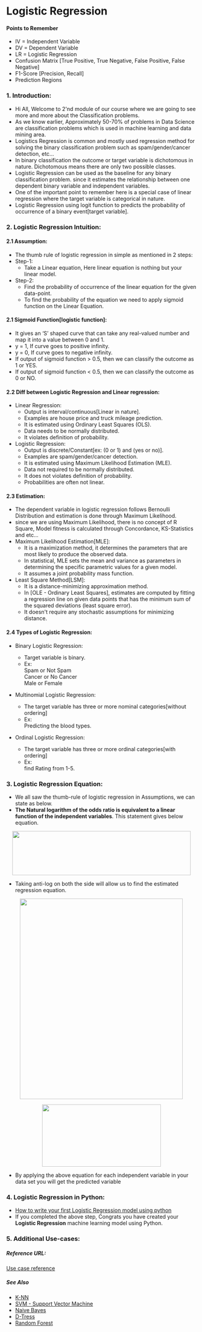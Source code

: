 # Logistic Regression

#### Points to Remember
- IV = Independent Variable
- DV = Dependent Variable
- LR = Logistic Regression
- Confusion Matrix [True Positive, True Negative, False Positive, False Negative]
- F1-Score [Precision, Recall]
- Prediction Regions

### 1. Introduction:
- Hi All, Welcome to 2'nd module of our course where we are going to see more and more about the Classification problems.
- As we know earlier, Approximately 50-70% of problems in Data Science are classification problems which is used in machine learning and data mining area.
- Logistics Regression is common and mostly used regression method for solving the binary classification problem such as spam/gender/cancer detection, etc...
- In binary classification the outcome or target variable is dichotomous in nature. Dichotomous means there are only two possible classes.
- Logistic Regression can be used as the baseline for any binary classification problem. since it estimates the relationship between one dependent binary variable and independent variables.
- One of the important point to remember here is a special case of linear regression where the target variable is categorical in nature.
- Logistic Regression using logit function to predicts the probability of occurrence of a binary event[target variable].

### 2. Logistic Regression Intuition:
#### 2.1 Assumption:
- The thumb rule of logistic regression in simple as mentioned in 2 steps:
- Step-1:
	- Take a Linear equation, Here linear equation is nothing but your linear model.  
- Step-2:  
	- Find the probability of occurrence of the linear equation for the given data-point.  
	- To find the probability of the equation we need to apply sigmoid function on the Linear Equation.    

#### 2.1 Sigmoid Function[logistic function]:
- It gives an ‘S’ shaped curve that can take any real-valued number and map it into a value between 0 and 1. 
- y = 1, If curve goes to positive infinity.
- y = 0, If curve goes to negative infinity.
- If output of sigmoid function > 0.5, then we can classify the outcome as 1 or YES.
- If output of sigmoid function < 0.5, then we can classify the outcome as 0 or NO.


#### 2.2 Diff between Logistic Regression and Linear regression:
- Linear Regression:
	- Output is interval/continuous[Linear in nature].
	- Examples are house price and truck mileage prediction.
	- It is estimated using Ordinary Least Squares (OLS).
	- Data needs to be normally distributed.
	- It violates definition of probability.
- Logistic Regression:
	- Output is discrete/Constant[ex: (0 or 1) and (yes or no)].
	- Examples are spam/gender/cancer detection.
	- It is estimated using Maximum Likelihood Estimation (MLE).
	- Data not required to be normally distributed.
	- It does not violates definition of probability.
	- Probabilities are often not linear.

#### 2.3 Estimation:
- The dependent variable in logistic regression follows Bernoulli Distribution and estimation is done through Maximum Likelihood.
- since we are using Maximum Likelihood, there is no concept of R Square, Model fitness is calculated through Concordance, KS-Statistics and etc...
- Maximum Likelihood Estimation[MLE]:
	- It is a maximization method, it determines the parameters that are most likely to produce the observed data. 
	- In statistical, MLE sets the mean and variance as parameters in determining the specific parametric values for a given model.
	- It assumes a joint probability mass function.
- Least Square Method[LSM]:
	- It is a distance-minimizing approximation method.
	- In [OLE - Ordinary Least Squares], estimates are computed by fitting a regression line on given data points that has the minimum sum of the squared deviations (least square error). 
	- It doesn't require any stochastic assumptions for minimizing distance.

#### 2.4 Types of Logistic Regression:
- Binary Logistic Regression:   
	- Target variable is binary.
	- Ex:  
		Spam or Not Spam   
		Cancer or No Cancer   
		Male or Female
- Multinomial Logistic Regression:
	- The target variable has three or more nominal categories[without ordering]
	- Ex:  
		Predicting the blood types.

- Ordinal Logistic Regression:
	- The target variable has three or more ordinal categories[with ordering]
	- Ex:  
		find Rating from 1-5.

### 3. Logistic Regression Equation:
- We all saw the thumb-rule of logistic regression in Assumptions, we can state as below.
- **The Natural logarithm of the odds ratio is equivalent to a linear function of the independent variables**. This statement gives below equation.

<p align="center">
  <img width="473" height="117" src="https://github.com/ManikandanJeyabal/Machine-Learning-101/blob/CM_LGR/4-Classification%20Models/Logistic%20Regression/references/Fig-1.JPG?raw=true">
</p> 


- Taking anti-log on both the side will allow us to find the estimated regression equation.

<p align="center">
  <img width="432" height="532" src="https://github.com/ManikandanJeyabal/Machine-Learning-101/blob/CM_LGR/4-Classification%20Models/Logistic%20Regression/references/Fig-2.JPG?raw=true">
</p> 

<p align="center">
  <img width="315" height="165" src="https://github.com/ManikandanJeyabal/Machine-Learning-101/blob/CM_LGR/4-Classification%20Models/Logistic%20Regression/references/Fig-3.JPG?raw=true">
</p> 

- By applying the above equation for each independent variable in your data set you will get the predicted variable 

### 4. Logistic Regression in Python:
- [How to write your first Logistic Regression model using python]()
- If you completed the above step, Congrats you have created your **Logistic Regression** machine learning model using Python.

### 5. Additional Use-cases:

##### Reference URL:
[Use case reference]()

##### See Also
- [K-NN]()
- [SVM - Support Vector Machine](https://github.com/ManikandanJeyabal/Machine-Learning-101/tree/master/4-Classification%20Models/SVM#support-vector-machine)
- [Naive Bayes]()
- [D-Tress](https://github.com/ManikandanJeyabal/Machine-Learning-101/tree/master/4-Classification%20Models/Decision%20Trees#decision-tree-classification)
- [Random Forest](https://github.com/ManikandanJeyabal/Machine-Learning-101/tree/master/4-Classification%20Models/Random%20Forest#random-forest-classification)